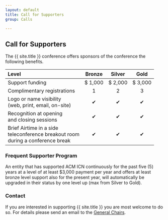 ```yaml
---
layout: default
title: Call for Supporters
group: Calls

---
```


## Call for Supporters

The {{ site.title }} conference offers sponsors of the conference the following benefits.

| Level           | Bronze   | Silver  | Gold |
|:--------------- |:--------:|:-------:|:----:|
| Support funding | $ 1,000  | $ 2,000 | $ 3,000 |
| Complimentary registrations| 1 | 2 | 3 |
| Logo or name visibility <br> (web, print, email, on-site) | &#10004; | &#10004; | &#10004; |
| Recognition at opening <br> and closing sessions | &#10004; | &#10004; | &#10004; |
| Brief Airtime in a side <br> teleconference breakout room <br> during a conference break | &#10004; | &#10004; | &#10004; |

### Frequent Supporter Program

An entity that has supported ACM ICN continuously for the past five (5) years at a level of at least $3,000 payment per year and offers at least bronze level support also for the present year, will automatically be upgraded in their status by one level up (max from Silver to Gold).

### Contact

If you are interested in supporting {{ site.title }} you are most welcome to do so.
For details please send an email to the [General Chairs](mailto:gcarofig@cisco.com,daveoran@orandom.net).
 
